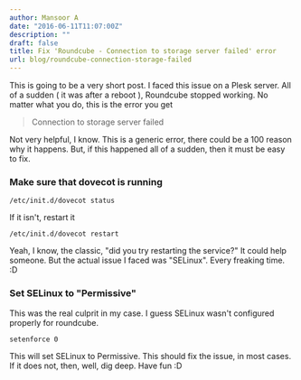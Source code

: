 ```yaml
---
author: Mansoor A
date: "2016-06-11T11:07:00Z"
description: ""
draft: false
title: Fix 'Roundcube - Connection to storage server failed' error
url: blog/roundcube-connection-storage-failed
---
```



This is going to be a very short post. I faced this issue on a Plesk server. All of a sudden ( it was after a reboot ), Roundcube stopped working. No matter what you do, this is the error you get

> Connection to storage server failed

Not very helpful, I know. This is a generic error, there could be a 100 reason why it happens. But, if this happened all of a sudden, then it must be easy to fix.

### Make sure that dovecot is running
```
/etc/init.d/dovecot status
```

If it isn't, restart it
```
/etc/init.d/dovecot restart
```

Yeah, I know, the classic, "did you try restarting the service?" It could help someone.
But the actual issue I faced was "SELinux". Every freaking time. :D 

### Set SELinux to "Permissive"
This was the real culprit in my case. I guess SELinux wasn't configured properly for roundcube. 
```
setenforce 0
```

This will set SELinux to Permissive. This should fix the issue, in most cases. If it does not, then, well, dig deep. Have fun :D

